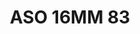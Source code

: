 ---
title: ASO 16MM 83
date: 
draft: false

# descripcion
description : Anillo de plata 925.

materials: Plata 925

color: 

dimensions: 16mm diámetro

code: 05-23-1472

type: "Anillos"

categories: []

price: $9.070,00

price_eftvo: $7.710,00

# Images
# first image will be shown in the product page
images:
  # - image: "images/path_to_image"
  # La ubicacion de las imagenes es imagenes/Anillos/Anillos.Solo Plata/05-23-1472-aso-16mm-83
  - image: "./images/anillos/solo_plata/05-23-1472-aso-16mm-83.jpg"
---